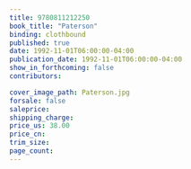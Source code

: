 ```yaml
---
title: 9780811212250
book_title: "Paterson"
binding: clothbound
published: true
date: 1992-11-01T06:00:00-04:00
publication_date: 1992-11-01T06:00:00-04:00
show_in_forthcoming: false
contributors:

cover_image_path: Paterson.jpg
forsale: false
saleprice:
shipping_charge:
price_us: 38.00
price_cn:
trim_size:
page_count:
---
```


